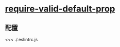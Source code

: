 # [require-valid-default-prop](https://eslint.vuejs.org/rules/require-valid-default-prop.html)

## 配置

<<< ./.eslintrc.js
